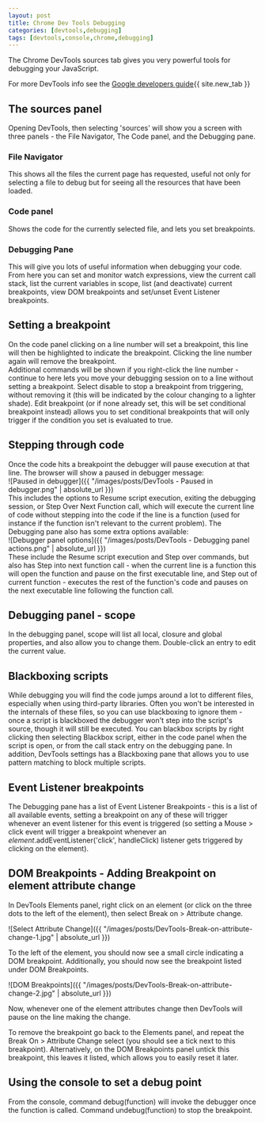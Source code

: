 ```yaml
---
layout: post
title: Chrome Dev Tools Debugging
categories: [devtools,debugging]
tags: [devtools,console,chrome,debugging]
---
```


The Chrome DevTools sources tab gives you very powerful tools for debugging your JavaScript.

<!--more-->

For more DevTools info see the [Google developers guide](https://developers.google.com/web/tools/chrome-devtools/javascript/){{ site.new_tab }}  

## The sources panel

Opening DevTools, then selecting 'sources' will show you a screen with three panels - the File Navigator, The Code panel, and the Debugging pane.

### File Navigator

This shows all the files the current page has requested, useful not only for selecting a file to debug but for seeing all the resources that have been loaded.

### Code panel

Shows the code for the currently selected file, and lets you set breakpoints.

### Debugging Pane

This will give you lots of useful information when debugging your code. From here you can set and monitor watch expressions, view the current call stack, list the current variables in scope, list (and deactivate) current breakpoints, view DOM breakpoints and set/unset Event Listener breakpoints.

## Setting a breakpoint

On the code panel clicking on a line number will set a breakpoint, this line will then be highlighted to indicate the breakpoint.  Clicking the line number again will remove the breakpoint.  
Additional commands will be shown if you right-click the line number - continue to here lets you move your debugging session on to a line without setting a breakpoint.  Select disable to stop a breakpoint from triggering, without removing it (this will be indicated by the colour changing to a lighter shade).  Edit breakpoint (or if none already set, this will be set conditional breakpoint instead) allows you to set conditional breakpoints that will only trigger if the condition you set is evaluated to true.

## Stepping through code

Once the code hits a breakpoint the debugger will pause execution at that line.  The browser will show a paused in debugger message:  
![Paused in debugger]({{ "/images/posts/DevTools - Paused in debugger.png" | absolute_url }})  
This includes the options to Resume script execution, exiting the debugging session, or Step Over Next Function call, which will execute the current line of code without stepping into the code if the line is a function (used for instance if the function isn't relevant to the current problem).
The Debugging pane also has some extra options available:  
![Debugger panel options]({{ "/images/posts/DevTools - Debugging panel actions.png" | absolute_url }})  
These include the Resume script execution and Step over commands, but also has Step into next function call - when the current line is a function this will open the function and pause on the first executable line, and Step out of current function - executes the rest of the function's code and pauses on the next executable line following the function call.

## Debugging panel - scope

In the debugging panel, scope will list all local, closure and global properties, and also allow you to change them.  Double-click an entry to edit the current value.

## Blackboxing scripts

While debugging you will find the code jumps around a lot to different files, especially when using third-party libraries.  Often you won't be interested in the internals of these files, so you can use blackboxing to ignore them - once a script is blackboxed the debugger won't step into the script's source, though it will still be executed.  You can blackbox scripts by right clicking then selecting Blackbox script, either in the code panel when the script is open, or from the call stack entry on the debugging pane.  In addition, DevTools settings has a Blackboxing pane that allows you to use pattern matching to block multiple scripts.

## Event Listener breakpoints

The Debugging pane has a list of Event Listener Breakpoints - this is a list of all available events, setting a breakpoint on any of these will trigger whenever an event listener for this event is triggered (so setting a Mouse > click event will trigger a breakpoint whenever an *element*.addEventListener('click', handleClick) listener gets triggered by clicking on the element).

## DOM Breakpoints - Adding Breakpoint on element attribute change

In DevTools Elements panel, right click on an element (or click on the three dots to the left of the element), then select Break on > Attribute change.

![Select Attribute Change]({{ "/images/posts/DevTools-Break-on-attribute-change-1.jpg" | absolute_url }})

To the left of the element, you should now see a small circle indicating a DOM breakpoint.  Additionally, you should now see the breakpoint listed under DOM Breakpoints.

![DOM Breakpoints]({{ "/images/posts/DevTools-Break-on-attribute-change-2.jpg" | absolute_url }})

Now, whenever one of the element attributes change then DevTools will pause on the line making the change.

To remove the breakpoint go back to the Elements panel, and repeat the Break On > Attribute Change select (you should see a tick next to this breakpoint).  Alternatively, on the DOM Breakpoints panel untick this breakpoint, this leaves it listed, which allows you to easily reset it later.

## Using the console to set a debug point

From the console, command debug(function) will invoke the debugger once the function is called.  Command undebug(function) to stop the breakpoint.
